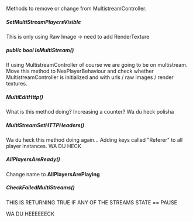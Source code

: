 Methods to remove or change from MultistreamController.

##### SetMultiStreamPlayersVisible
This is only using Raw Image -> need to add RenderTexture

##### public bool IsMultiStream()
If using MultistreamController of course we are going to be on multistream.  
Move this method to NexPlayerBehaviour and check whether MultistreamController is initialized and with urls / raw images / render textures.

##### MultiEditHttp()
What is this method doing? Increasing a counter? Wa du heck polisha

##### MultiStreamSetHTTPHeaders()
Wa du heck this method doing again... Adding keys called "Referer" to all player instances. WA DU HECK

##### AllPlayersAreReady()
Change name to **AllPlayersArePlaying**

##### CheckFailedMultiStreams()
THIS IS RETURNING TRUE IF ANY OF THE STREAMS STATE == PAUSE

WA DU HEEEEEECK